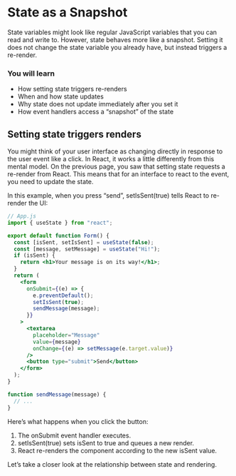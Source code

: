 # State as a Snapshot

State variables
might look like regular JavaScript variables that
you can read and write to.
However,
state behaves more like a snapshot.
Setting it
does not change the state variable you already have,
but instead triggers a re-render.

### You will learn

- How setting state triggers re-renders
- When and how state updates
- Why state does not update immediately after you set it
- How event handlers access a “snapshot” of the state

## Setting state triggers renders

You might think of
your user interface
as changing directly in response to
the user event like a click.
In React,
it works a little differently from this mental model.
On the previous page,
you saw that
setting state
requests a re-render from React.
This means that
for an interface to react to the event,
you need to update the state.

In this example,
when you press “send”,
setIsSent(true) tells React to re-render the UI:

```jsx
// App.js
import { useState } from "react";

export default function Form() {
  const [isSent, setIsSent] = useState(false);
  const [message, setMessage] = useState("Hi!");
  if (isSent) {
    return <h1>Your message is on its way!</h1>;
  }
  return (
    <form
      onSubmit={(e) => {
        e.preventDefault();
        setIsSent(true);
        sendMessage(message);
      }}
    >
      <textarea
        placeholder="Message"
        value={message}
        onChange={(e) => setMessage(e.target.value)}
      />
      <button type="submit">Send</button>
    </form>
  );
}

function sendMessage(message) {
  // ...
}
```

Here’s what happens when you click the button:

1. The onSubmit event handler executes.
2. setIsSent(true) sets isSent to true and queues a new render.
3. React re-renders the component according to the new isSent value.

Let’s take a closer look at the relationship
between state and rendering.
